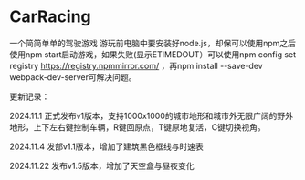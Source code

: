 # CarRacing
一个简简单单的驾驶游戏
游玩前电脑中要安装好node.js，却保可以使用npm之后使用npm start启动游戏，如果失败(显示ETIMEDOUT）可以使用npm config set registry https://registry.npmmirror.com/ ，再npm install --save-dev webpack-dev-server可解决问题。

更新记录：

2024.11.1 正式发布v1版本，支持1000x1000的城市地形和城市外无限广阔的野外地形，上下左右键控制车辆，R键回原点，T键原地复活，C键切换视角。

2024.11.4 发部v1.1版本，增加了建筑黑色框线与时速表

2024.11.22 发布v1.5版本，增加了天空盒与昼夜变化
